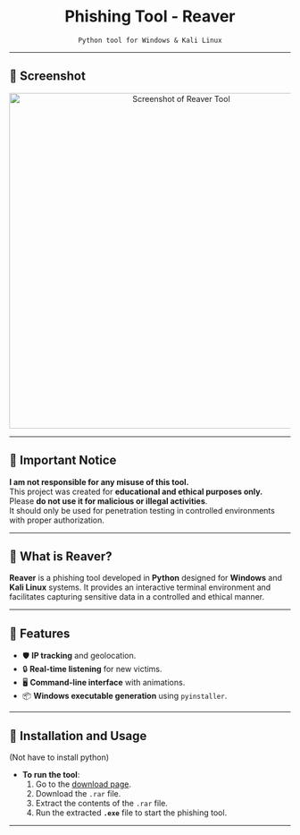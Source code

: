 <div align="center">
  <h1>Phishing Tool - Reaver</h1>
  <p><code>Python tool for Windows & Kali Linux</code></p>
</div>

---

## 📸 Screenshot

<p align="center">
  <img src="https://i.ibb.co/x8RHTPqC/Screenshot-2025-04-08-194501.png" width="600" alt="Screenshot of Reaver Tool" />
</p>

---

## 🚨 **Important Notice**

**I am not responsible for any misuse of this tool.**  
This project was created for **educational and ethical purposes only.**  
Please **do not use it for malicious or illegal activities**.  
It should only be used for penetration testing in controlled environments with proper authorization.

---

## 🧠 What is Reaver?

**Reaver** is a phishing tool developed in **Python** designed for **Windows** and **Kali Linux** systems. It provides an interactive terminal environment and facilitates capturing sensitive data in a controlled and ethical manner.

---

## 🚀 Features

- 🛡️ **IP tracking** and geolocation.
- 🔒 **Real-time listening** for new victims.
- 🖥️ **Command-line interface** with animations.
- 📦 **Windows executable generation** using `pyinstaller`.

---

## 🚀 Installation and Usage

(Not have to install python)
- **To run the tool**:  
  1. Go to the [download page](https://reaver.onrender.com/).
  2. Download the `.rar` file.
  3. Extract the contents of the `.rar` file.
  4. Run the extracted **`.exe`** file to start the phishing tool.

---





